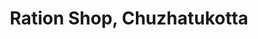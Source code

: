 ---
title: "Ration Shop, Chuzhatukotta"
url: /vilavoorkal/ration-shop-chuzhatukotta/
shop: Lebensmittel
---